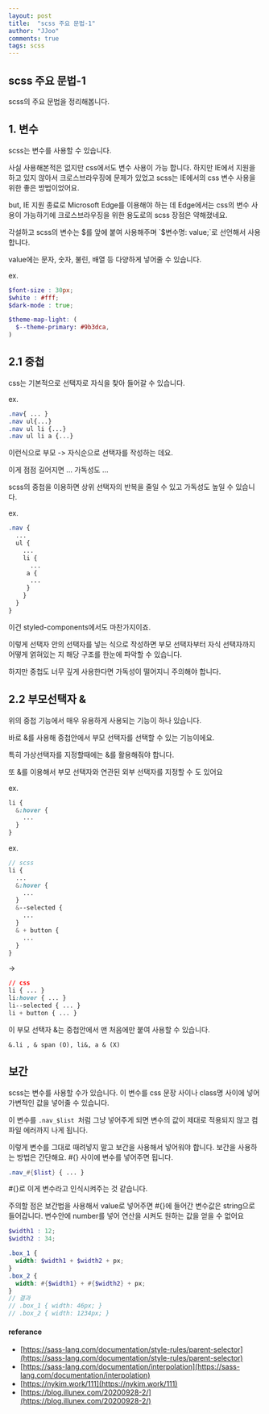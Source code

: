 ```yaml
---
layout: post
title:  "scss 주요 문법-1"
author: "JJoo"
comments: true
tags: scss
---
```


## scss 주요 문법-1 

scss의 주요 문법을 정리해봅니다. 


## 1. 변수

scss는 변수를 사용할 수 있습니다. 

사실 사용해본적은 없지만 css에서도 변수 사용이 가능 합니다. 하지만 IE에서 지원을 하고 있지 않아서 크로스브라우징에 문제가 있었고 scss는 IE에서의 css 변수 사용을 위한 좋은 방법이었어요. 

but, IE 지원 종료로 Microsoft Edge를 이용해야 하는 데 Edge에서는 css의 변수 사용이 가능하기에 크로스브라우징을 위한 용도로의 scss 장점은 약해졌네요. 

각설하고 scss의 변수는 $를 앞에 붙여 사용해주며 `$변수명: value;`로 선언해서 사용합니다. 

value에는 문자, 숫자, 불린, 배열 등 다양하게 넣어줄 수 있습니다.

ex. 
```scss
$font-size : 30px;
$white : #fff;
$dark-mode : true; 

$theme-map-light: (
  $--theme-primary: #9b3dca,
)
```

## 2.1 중첩

css는 기본적으로 선택자로 자식을 찾아 들어갈 수 있습니다. 

ex. 
```css
.nav{ ... }
.nav ul{...}
.nav ul li {...}
.nav ul li a {...}
```

이런식으로 부모 -> 자식순으로 선택자를 작성하는 데요. 

이게 점점 길어지면 ... 가독성도 ... 

scss의 중첩을 이용하면 상위 선택자의 반복을 줄일 수 있고 가독성도 높일 수 있습니다. 

ex. 
```scss 
.nav {
  ...
  ul {
    ...
    li {
      ...
     a {
      ...
     }
    }
  }
}
```

이건 styled-components에서도 마찬가지이죠. 

이렇게 선택자 안의 선택자를 넣는 식으로 작성하면 부모 선택자부터 자식 선택자까지 어떻게 얽혀있는 지 해당 구조를 한눈에 파악할 수 있습니다. 

하지만 중첩도 너무 깊게 사용한다면 가독성이 떨어지니 주의해야 합니다. 

## 2.2 부모선택자 & 

위의 중첩 기능에서 매우 유용하게 사용되는 기능이 하나 있습니다. 

바로 &를 사용해 중첩안에서 부모 선택자를 선택할 수 있는 기능이에요. 

특히 가상선택자를 지정할때에는 &를 활용해줘야 합니다.

또 &를 이용해서 부모 선택자와 연관된 외부 선택자를 지정할 수 도 있어요 


ex.
```scss
li {
  &:hover { 
    ...
  }
}
```


ex.
```scss
// scss
li {
  ...
  &:hover { 
    ...
  }
  &--selected { 
    ...
  }
  & + button {
    ...
  }
}
```
->

```css
// css
li { ... }
li:hover { ... }
li--selected { ... }
li + button { ... }
```

이 부모 선택자 &는 중첩안에서 맨 처음에만 붙여 사용할 수 있습니다. 

```&.li , & span (O), li&, a & (X)```


## 보간 

scss는 변수를 사용할 수가 있습니다. 이 변수를 css 문장 사이나 class명 사이에 넣어 가변적인 값을 넣어줄 수 있습니다.

이 변수를 `.nav_$list `처럼  그냥 넣어주게 되면 변수의 값이 제대로 적용되지 않고 컴파일 에러까지 나게 됩니다. 

이렇게 변수를 그대로 때려넣지 말고 보간을 사용해서 넣어워야 합니다. 보간을 사용하는 방법은 간단해요. #{} 사이에 변수를 넣어주면 됩니다.

```scss
.nav_#{$list} { ... } 
```

#{}로 이게 변수라고 인식시켜주는 것 같습니다. 

주의할 점은 보간법을 사용해서 value로 넣어주면 #{}에 들어간 변수값은 string으로 들어갑니다. 변수안에 number를 넣어 연산을 시켜도 원하는 값을 얻을 수 없어요 

```scss
$width1 : 12;
$width2 : 34; 

.box_1 {
  width: $width1 + $width2 + px;
}
.box_2 {
  width: #{$width1} + #{$width2} + px;
}
// 결과
// .box_1 { width: 46px; }
// .box_2 { width: 1234px; } 
```


#### referance 

- [https://sass-lang.com/documentation/style-rules/parent-selector](https://sass-lang.com/documentation/style-rules/parent-selector)
- [https://sass-lang.com/documentation/interpolation](https://sass-lang.com/documentation/interpolation)
- [https://nykim.work/111](https://nykim.work/111)
- [https://blog.illunex.com/20200928-2/](https://blog.illunex.com/20200928-2/)
